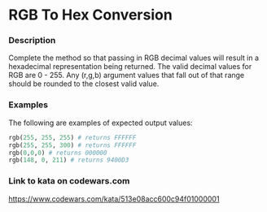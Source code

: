 # RGB To Hex Conversion

### Description
Complete the method so that passing in RGB decimal values will result in a hexadecimal representation being returned. The valid decimal values for RGB are 0 - 255. Any (r,g,b) argument values that fall out of that range should be rounded to the closest valid value.

### Examples

The following are examples of expected output values:

```ruby
rgb(255, 255, 255) # returns FFFFFF
rgb(255, 255, 300) # returns FFFFFF
rgb(0,0,0) # returns 000000
rgb(148, 0, 211) # returns 9400D3
```

### Link to kata on codewars.com
https://www.codewars.com/kata/513e08acc600c94f01000001
